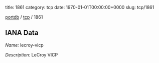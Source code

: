 title: 1861
category: tcp
date: 1970-01-01T00:00:00+0000
slug: tcp/1861

[portdb](/) / [tcp](/category/tcp.html) / 1861


## IANA Data

_Name:_ lecroy-vicp

_Description:_ LeCroy VICP

